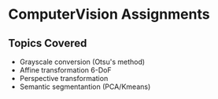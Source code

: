 # ComputerVision Assignments

## Topics Covered
- Grayscale conversion (Otsu's method)
- Affine transformation 6-DoF
- Perspective transformation
- Semantic segmentantion (PCA/Kmeans)
